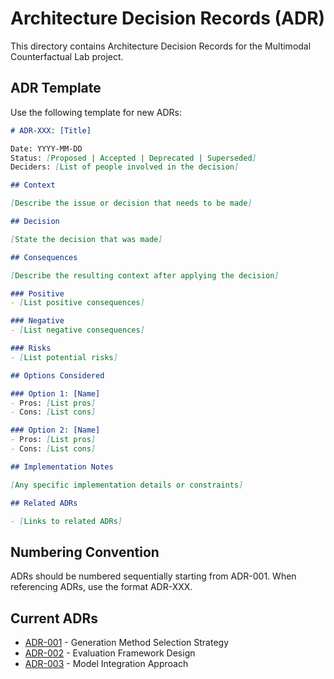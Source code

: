 # Architecture Decision Records (ADR)

This directory contains Architecture Decision Records for the Multimodal Counterfactual Lab project.

## ADR Template

Use the following template for new ADRs:

```markdown
# ADR-XXX: [Title]

Date: YYYY-MM-DD
Status: [Proposed | Accepted | Deprecated | Superseded]
Deciders: [List of people involved in the decision]

## Context

[Describe the issue or decision that needs to be made]

## Decision

[State the decision that was made]

## Consequences

[Describe the resulting context after applying the decision]

### Positive
- [List positive consequences]

### Negative
- [List negative consequences]

### Risks
- [List potential risks]

## Options Considered

### Option 1: [Name]
- Pros: [List pros]
- Cons: [List cons]

### Option 2: [Name]
- Pros: [List pros]
- Cons: [List cons]

## Implementation Notes

[Any specific implementation details or constraints]

## Related ADRs

- [Links to related ADRs]
```

## Numbering Convention

ADRs should be numbered sequentially starting from ADR-001. When referencing ADRs, use the format ADR-XXX.

## Current ADRs

- [ADR-001](001-generation-method-selection.md) - Generation Method Selection Strategy
- [ADR-002](002-evaluation-framework-design.md) - Evaluation Framework Design
- [ADR-003](003-model-integration-approach.md) - Model Integration Approach